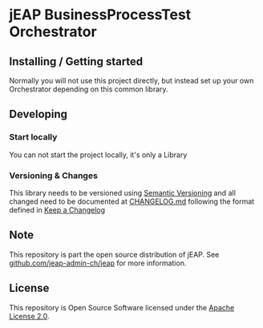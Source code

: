 # jEAP BusinessProcessTest Orchestrator 

## Installing / Getting started

Normally you will not use this project directly, but instead set up your own Orchestrator depending on this common library.

## Developing

### Start locally
You can not start the project locally, it's only a Library

### Versioning & Changes

This library needs to be versioned using [Semantic Versioning](http://semver.org/) and all changed need to be documented at [CHANGELOG.md](./CHANGELOG.md) following the format defined in [Keep a Changelog](http://keepachangelog.com/)


## Note

This repository is part the open source distribution of jEAP. See [github.com/jeap-admin-ch/jeap](https://github.com/jeap-admin-ch/jeap)
for more information.

## License

This repository is Open Source Software licensed under the [Apache License 2.0](./LICENSE).
